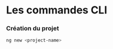 # Les commandes CLI

### Création du projet
```bash
ng new <project-name>
```


<!--stackedit_data:
eyJoaXN0b3J5IjpbMTgwNzA3NDU1N119
-->